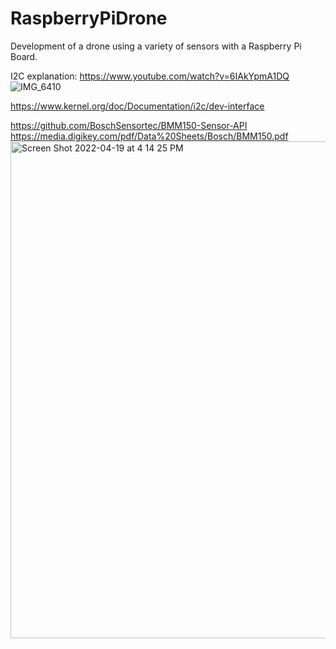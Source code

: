 # RaspberryPiDrone
Development of a drone using a variety of sensors with a Raspberry Pi Board.

I2C explanation: https://www.youtube.com/watch?v=6IAkYpmA1DQ
![IMG_6410](https://user-images.githubusercontent.com/19243227/163467167-40821fb4-18c6-478d-a758-e1bf4c1ec323.PNG)

https://www.kernel.org/doc/Documentation/i2c/dev-interface

https://github.com/BoschSensortec/BMM150-Sensor-API
https://media.digikey.com/pdf/Data%20Sheets/Bosch/BMM150.pdf
<img width="795" alt="Screen Shot 2022-04-19 at 4 14 25 PM" src="https://user-images.githubusercontent.com/19243227/164103171-48b1a713-b171-4632-b524-186eb27ef898.png">
